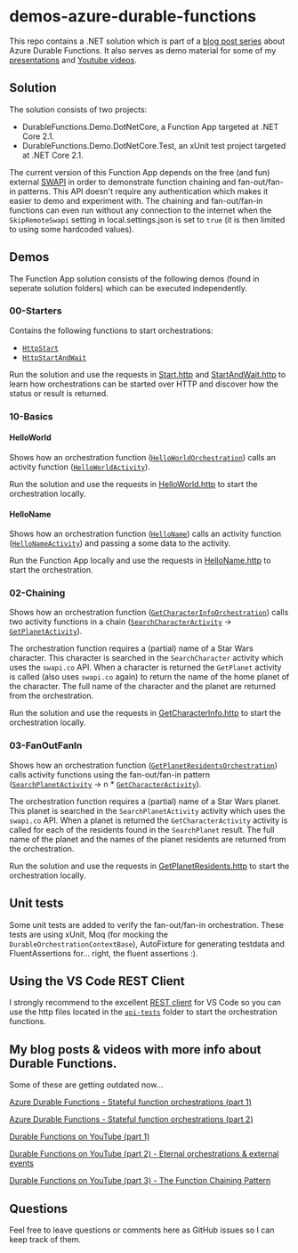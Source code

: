 # demos-azure-durable-functions

This repo contains a .NET solution which is part of a [blog post series](https://blog.marcduiker.nl/) about Azure Durable Functions. It also serves as demo material  for some of my [presentations](https://www.slideshare.net/marcduiker) and [Youtube videos](https://www.youtube.com/playlist?list=PLoSzmz8jSD1cP3nW7lpk9sIw3cvJnSA_g).

## Solution

The solution consists of two projects:
- DurableFunctions.Demo.DotNetCore, a Function App targeted at .NET Core 2.1.
- DurableFunctions.Demo.DotNetCore.Test, an xUnit test project targeted at .NET Core 2.1.

The current version of this Function App depends on the free (and fun) external [SWAPI](https://swapi.co/) in order to demonstrate function chaining and fan-out/fan-in patterns.  This API doesn't require any authentication which makes it easier to demo and experiment with. The chaining and fan-out/fan-in functions can even run without any connection to the internet when the `SkipRemoteSwapi` setting in local.settings.json is set to `true` (it is then limited to using some hardcoded values).

## Demos

The Function App solution consists of the following demos (found in seperate solution folders) which can be executed independently.

### 00-Starters

Contains the following functions to start orchestrations:

- [`HttpStart`](/src/DurableFunctions.Demo.DotNetCore/00-Starters/HttpStart.cs)
- [`HttpStartAndWait`](/src/DurableFunctions.Demo.DotNetCore/00-Starters/HttpStartAndWait.cs)

Run the solution and use the requests in [Start.http](/api-tests/orchestrations/00-Starters/Start.http) and [StartAndWait.http](/api-tests/orchestrations/00-Starters/StartAndWait.http) to learn how orchestrations can be started over HTTP and discover how the status or result is returned.

### 10-Basics

#### HelloWorld

Shows how an orchestration function ([`HelloWorldOrchestration`](/src/DurableFunctions.Demo.DotNetCore/10-Basics/Orchestrations/HelloWorldOrchestration.cs)) calls an activity function ([`HelloWorldActivity`](/src/DurableFunctions.Demo.DotNetCore/10-Basics/Activities/HelloWorldActivity.cs)).

Run the solution and use the requests in [HelloWorld.http](/api-tests/orchestrations/10-Basics/HelloWorld.http) to start the orchestration locally.

#### HelloName

Shows how an orchestration function ([`HelloName`](/src/DurableFunctions.Demo.DotNetCore/10-Basics/Orchestrations/HelloNameOrchestration.cs)) calls an activity function ([`HelloNameActivity`](/src/DurableFunctions.Demo.DotNetCore/10-Basics/Activities/HelloWorldActivity.cs)) and passing a some data to the activity.

Run the Function App locally and use the requests in [HelloName.http](/api-tests/orchestrations/10-Basics/HelloName.http) to start the orchestration.

### 02-Chaining

Shows how an orchestration function ([`GetCharacterInfoOrchestration`](/src/DurableFunctions.Demo.DotNetCore/20-Chaining/Orchestrations/GetCharacterInfoOrchestration.cs)) calls two activity functions in a chain ([`SearchCharacterActivity`](src/DurableFunctions.Demo.DotNetCore/20-Chaining/Activities/SearchCharacterActivity.cs) -> [`GetPlanetActivity`](/src/DurableFunctions.Demo.DotNetCore/20-Chaining/Activities/GetPlanetActivity.cs)).

The orchestration function requires a (partial) name of a Star Wars character. This character is searched in the `SearchCharacter` activity which uses the `swapi.co` API. When a character is returned the `GetPlanet` activity is called (also uses `swapi.co` again) to return the name of the home planet of the character. The full name of the character and the planet are returned from the orchestration.

Run the solution and use the requests in [GetCharacterInfo.http](/api-tests/orchestrations/20-Chaining/GetCharacterInfo.http) to start the orchestration  locally.

### 03-FanOutFanIn

Shows how an orchestration function ([`GetPlanetResidentsOrchestration`](/src/DurableFunctions.Demo.DotNetCore/30-FanOutFanIn/Orchestrations/GetPlanetResidentsOrchestration.cs)) calls activity functions using the fan-out/fan-in pattern ([`SearchPlanetActivity`](/src/DurableFunctions.Demo.DotNetCore/30-FanOutFanIn/Activities/SearchPlanetActivity.cs) -> n * [`GetCharacterActivity`](/src/DurableFunctions.Demo.DotNetCore/30-FanOutFanIn/Activities/GetCharacterActivity.cs)).

The orchestration function requires a (partial) name of a Star Wars planet. This planet is searched in the `SearchPlanetActivity` activity which uses the `swapi.co` API. When a planet is returned the `GetCharacterActivity` activity is called for each of the residents found in the `SearchPlanet` result. The full name of the planet and the names of the planet residents are returned from the orchestration.

Run the solution and use the requests in [GetPlanetResidents.http](/api-tests/orchestrations/30-FanOutFanIn/GetPlanetResidents.http) to start the orchestration locally.

## Unit tests

Some unit tests are added to verify the fan-out/fan-in orchestration. These tests are using xUnit, Moq (for mocking the `DurableOrchestrationContextBase`), AutoFixture for generating testdata and FluentAssertions for... right, the fluent assertions :).

## Using the VS Code REST Client

I strongly recommend to the excellent [REST client](https://github.com/Huachao/vscode-restclient) for VS Code so you can use the http files located in the [`api-tests`](/api-tests) folder to start the orchestration functions.

## My blog posts & videos with more info about Durable Functions.

Some of these are getting outdated now...

[Azure Durable Functions - Stateful function orchestrations (part 1)](http://blog.marcduiker.nl/2017/11/05/durable-azure-functions-stateful-orchestrations.html)

[Azure Durable Functions - Stateful function orchestrations (part 2)](http://blog.marcduiker.nl/2017/11/07/durable-azure-functions-stateful-orchestrations-part2.html)

[Durable Functions on YouTube (part 1)](https://blog.marcduiker.nl/2017/11/15/durable-functions-youtube-part1.html)

[Durable Functions on YouTube (part 2) - Eternal orchestrations & external events](https://blog.marcduiker.nl/2017/12/01/durable-functions-youtube-part2.html)

[Durable Functions on YouTube (part 3) - The Function Chaining Pattern](https://blog.marcduiker.nl/2018/03/06/durable-functions-youtube-part3.html)

## Questions

Feel free to leave questions or comments here as GitHub issues so I can keep track of them.